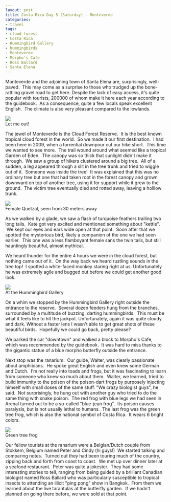 ```yaml
---
layout: post
title: Costa Rica Day 5 (Saturday) - Monteverde
categories:
- travel
tags:
- cloud forest
- Costa Rica
- Hummingbird Gallery
- hummingbirds
- Monteverde
- Morpho's Cafe
- Ross Ballard
- Santa Elena
---
```

Monteverde and the adjoining town of Santa Elena are, surprisingly, well-paved.  This may come as a surprise to those who trudged up the bone-rattling gravel road to get here. Despite the lack of easy access, it's quite popular with tourists, 200000 of whom make it here each year according to the guidebook.  As a consequence, quite a few locals speak excellent English.  The climate is also very pleasant compared to the lowlands.

<img src="https://dl.dropboxusercontent.com/u/52804626/costa-rica-5/DSC_1099.jpg" />
<figcaption>Let me out!</figcaption>

The jewel of Monteverde is the Cloud Forest Reserve.  It is the best known tropical cloud forest in the world.  So we made it our first destination.  I had been here in 2009, when a torrential downpour cut our hike short.  This time we wanted to see more.  The trail wound around what seemed like a tropical Garden of Eden.  The canopy was so thick that sunlight didn't make it through.  We saw a group of hikers clustered around a big tree.  All of a sudden, a leg appeared through a slit in the tree trunk and tried to wiggle out of it.  Someone was inside the tree!  It was explained that this was no ordinary tree but one that had taken root in the forest canopy and grown downward on top of another tree, using it for support while it grew to the ground.  The victim tree eventually died and rotted away, leaving a holllow trunk.

<img src="https://dl.dropboxusercontent.com/u/52804626/costa-rica-5/DSC_1145.jpg" />
<figcaption>Female Quetzal, seen from 30 meters away</figcaption>

As we walked by a glade, we saw a flash of turquoise feathers trailing two long tails.  Kate got very excited and mentioned something about "kettle".  We kept our eyes and ears wide open at that point.  Soon after that we spotted the mysterious bird, likely a companion of the one we had seen earlier.  This one was a less flamboyant female sans the twin tails, but still hauntingly beautiful, almost mythical.

We heard thunder for the entire 4 hours we were in the cloud forest, but nothing came out of it.  On the way back we heard rustling sounds in the tree top!  I spotted a white-faced monkey staring right at us. Unfortunately he was extremely agile and bugged out before we could get another good look.

<img src="https://dl.dropboxusercontent.com/u/52804626/costa-rica-5/DSC_0370(2).jpg" />
<figcaption>At the Hummingbird Gallery</figcaption>

On a whim we stopped by the Hummingbird Gallery right outside the entrance to the reserve.  Several dozen feeders hung from the branches, surrounded by a multitude of buzzing, darting hummingbirds.  This must be what it feels like to hit the jackpot. Unfortunately, again it was quite cloudy and dark. Without a faster lens I wasn't able to get great shots of these beautiful birds.  Hopefully we could go back, pretty please?

We parked the car "downtown" and walked a block to Morpho's Cafe, which was recommended by the guidebook.  It was hard to miss thanks to the gigantic statue of a blue morpho butterfly outside the entrance.

Next stop was the ranarium.  Our guide, Walter, was clearly passionate about amphibians.  He spoke great English and even knew some German and Dutch.  I'm not really into toads and frogs, but it was fascinating to learn from someone who knew so much about them.  Walter, we learned, tried to build immunity to the poison of the poison-dart frogs by purposely injecting himself with small doses of the same stuff. "We crazy biologist guys", he said.  Not surprisingly, he hung out with another guy who tried to do the same thing with snake poison.  The red frog with blue legs we had seen in Arenal turned out to be a so-called "blue-jean frog".  Its poison causes paralysis, but is not usually lethal to humans.  The last frog was the green tree frog, which is also the national symbol of Costa Rica.  It wears 6 bright colors.

<img src="https://dl.dropboxusercontent.com/u/52804626/costa-rica-5/DSC_0494(2).jpg" />
<figcaption>Green tree frog</figcaption>

Our fellow tourists at the ranarium were a Belgian/Dutch couple from Stokkem, Belgium named Peter and Cindy (hi guys!)  We started talking and comparing notes.  Turned out they had been touring much of the country, zipping back and forth from coast to coast.  We met up over dinner later at a seafood restaurant.  Peter was quite a jokester.  They had some interesting stories to tell, ranging from being guided by a brilliant Canadian biologist named Ross Ballard who was particularly susceptible to tropical insects to attending an illicit "ping pong" show in Bangkok.  From them we learned about the live tarantulas at the butterfly garden.  If we hadn't planned on going there before, we were sold at that point.

